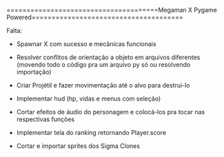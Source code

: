 ======================================Megaman X Pygame Powered======================================

Falta:
- Spawnar X com sucesso e mecânicas funcionais

- Resolver conflitos de orientação a objeto em arquivos diferentes (movendo todo o código pra um arquivo py só ou resolvendo importação)

- Criar Projétil e fazer movimentação até o alvo para destruí-lo

- Implementar hud (hp, vidas e menus com seleção)

- Cortar efeitos de áudio do personagem e colocá-los pra tocar nas respectivas funções

- Implementar tela do ranking retornando Player.score

- Cortar e importar sprites dos Sigma Clones
